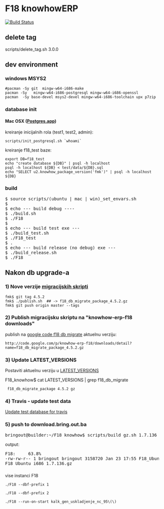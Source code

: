 # F18 knowhowERP

[![Build
Status](https://secure.travis-ci.org/knowhow/F18_knowhow.png?branch=master)](https://travis-ci.org/knowhow/F18_knowhow)


## delete tag

   scripts/delete_tag.sh 3.0.0


## dev environment


### windows MSYS2

    #pacman -Sy git  mingw-w64-i686-make
    pacman -Sy   mingw-w64-i686-postgresql mingw-w64-i686-openssl
    pacman  -Sy base-devel msys2-devel mingw-w64-i686-toolchain upx p7zip


### database init

#### Mac OSX ([Postgres.app](http://postgresapp.com))

kreiranje inicijalnih rola (test1, test2, admin):

    scripts/init_postgresql.sh `whoami`

kreiranje f18_test baze:

    export DB=f18_test
    echo "create database ${DB}" | psql -h localhost
    psql -h localhost ${DB} < test/data/${DB}.sql
    echo "SELECT u2.knowhow_package_version('fmk')" | psql -h localhost ${DB}

### build

<pre>
$ source scripts/(ubuntu | mac | win)_set_envars.sh
$
$ echo --- build debug ----
$ ./build.sh
$ ./F18
$
$ echo --- build test exe ---
$ ./build_test.sh
$ ./F18_test
$ .
$ echo --- build release (no debug) exe ---
$ ./build_release.sh
$ ./F18
</pre>


## Nakon db upgrade-a

### 1) Nove verzije [migracijskih skripti](https://github.com/knowhow/fmk/blob/master/publish.sh)

    fmk$ git tag 4.5.2
    fmk$ ./publish.sh  ## -> f18_db_migrate_package_4.5.2.gz
    fmk$ git push origin master --tags


### 2) Publish migracijsku skriptu na "knowhow-erp-f18 downloads"

publish na [google code f18 db migrate](http://code.google.com/p/knowhow-erp-f18/downloads/list?can=2&q=db+migrate) aktuelnu verziju:

    http://code.google.com/p/knowhow-erp-f18/downloads/detail?name=f18_db_migrate_package_4.5.2.gz

### 3) Update LATEST_VERSIONS

Postaviti aktuelnu verziju u [LATEST_VERSIONS](https://github.com/knowhow/F18_knowhow/blob/master/LATEST_VERSIONS#L1)

F18_knowhow$ cat LATEST_VERSIONS | grep f18_db_migrate

     f18_db_migrate_package 4.5.2 gz

### 4) Travis - update test data

[Update test database for travis](https://github.com/knowhow/F18_knowhow/blob/master/TRAVIS.md)

### 5) push to download.bring.out.ba


<pre>
bringout@builder:~/F18_knowhow$ scripts/build_gz.sh 1.7.136 --push
</pre>

output:
<pre>
F18:	 63.8%
-rw-rw-r-- 1 bringout bringout 3158720 Jan 23 17:55 F18_Ubuntu_i686_1.7.136.gz
F18_Ubuntu_i686_1.7.136.gz                                             100% 3085KB   3.0MB/s   00:00
</pre>


###

vise instanci F18

    ./F18 --dbf-prefix 1

    ./F18 --dbf-prefix 2

    ./F18 --run-on-start kalk_gen_uskladjenje_nc_95\(\)
